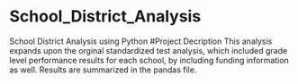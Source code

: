 # School_District_Analysis
School District Analysis using Python
#Project Decription
This analysis expands upon the orginal standardized test analysis, which included grade level performance results for each school, by including funding information as well. Results are summarized in the pandas file.
